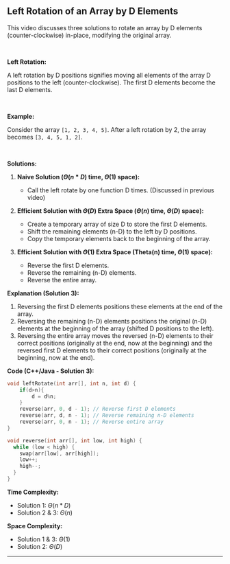 ## Left Rotation of an Array by D Elements

This video discusses three solutions to rotate an array by D elements (counter-clockwise) in-place, modifying the original array.

<br>

**Left Rotation:**

A left rotation by D positions signifies moving all elements of the array D positions to the left (counter-clockwise). The first D elements become the last D elements.

<br>

**Example:**

Consider the array `[1, 2, 3, 4, 5]`. After a left rotation by 2, the array becomes `[3, 4, 5, 1, 2]`.

<br>

**Solutions:**

1. **Naive Solution ($\Theta(n*D)$ time, $\Theta(1)$ space):**
   - Call the left rotate by one function D times. (Discussed in previous video)

2. **Efficient Solution with $\Theta(D)$ Extra Space ($\Theta(n)$ time, $\Theta(D)$ space):**
   - Create a temporary array of size D to store the first D elements.
   - Shift the remaining elements (n-D) to the left by D positions.
   - Copy the temporary elements back to the beginning of the array.

3. **Efficient Solution with $\Theta(1)$ Extra Space (Theta(n) time, $\Theta(1)$ space):**
   - Reverse the first D elements.
   - Reverse the remaining (n-D) elements.
   - Reverse the entire array.

**Explanation (Solution 3):**

1. Reversing the first D elements positions these elements at the end of the array.
2. Reversing the remaining (n-D) elements positions the original (n-D) elements at the beginning of the array (shifted D positions to the left).
3. Reversing the entire array moves the reversed (n-D) elements to their correct positions (originally at the end, now at the beginning) and the reversed first D elements to their correct positions (originally at the beginning, now at the end).

**Code (C++/Java - Solution 3):**

```cpp
void leftRotate(int arr[], int n, int d) {
    if(d>n){
        d = d%n;
    }
    reverse(arr, 0, d - 1); // Reverse first D elements
    reverse(arr, d, n - 1); // Reverse remaining n-D elements
    reverse(arr, 0, n - 1); // Reverse entire array
}

void reverse(int arr[], int low, int high) {
  while (low < high) {
    swap(arr[low], arr[high]);
    low++;
    high--;
  }
}
```

**Time Complexity:**

- Solution 1: $\Theta(n*D)$
- Solution 2 & 3: $\Theta(n)$

**Space Complexity:**

- Solution 1 & 3: $\Theta(1)$
- Solution 2: $\Theta(D)$

---
